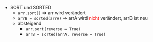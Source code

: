 - SORT und SORTED
	- `arr.sort()` $\Rightarrow$ arr wird verändert 
	- `arrB = sorted(arrA)` $\Rightarrow$ arrA wird <font color = "red">nicht</font> verändert, arrB ist neu 
	- absteigend 
		- `arr.sort(reverse = True)` 
		- `arrB = sorted(arrA, reverse = True)` 